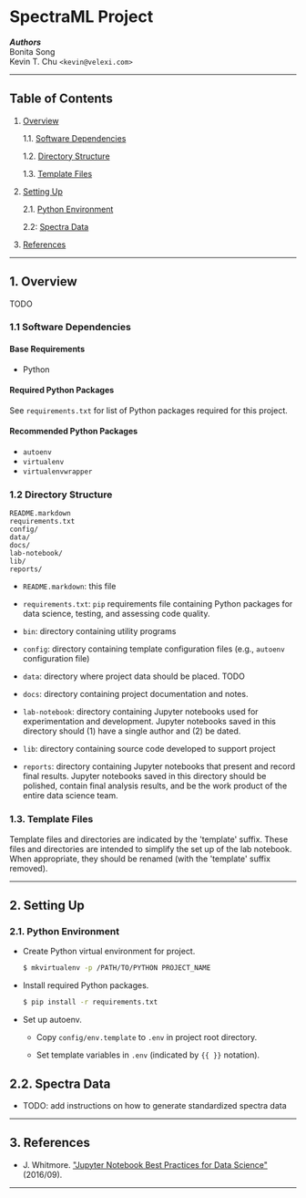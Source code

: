 SpectraML Project
=================

___Authors___  
Bonita Song  
Kevin T. Chu `<kevin@velexi.com>`

------------------------------------------------------------------------------

Table of Contents
-----------------

1. [Overview][#1]

   1.1. [Software Dependencies][#1.1]

   1.2. [Directory Structure][#1.2]

   1.3. [Template Files][#1.3]

2. [Setting Up][#2]

   2.1. [Python Environment][#2.1]

   2.2: [Spectra Data][#2.2]

3. [References][#3]

------------------------------------------------------------------------------

## 1. Overview

TODO

### 1.1 Software Dependencies

#### Base Requirements

* Python

#### Required Python Packages ####

See `requirements.txt` for list of Python packages required for this project.

#### Recommended Python Packages ####

* `autoenv`
* `virtualenv`
* `virtualenvwrapper`

### 1.2 Directory Structure

    README.markdown
    requirements.txt
    config/
    data/
    docs/
    lab-notebook/
    lib/
    reports/

* `README.markdown`: this file

* `requirements.txt`: `pip` requirements file containing Python packages for
  data science, testing, and assessing code quality.

* `bin`: directory containing utility programs

* `config`: directory containing template configuration files (e.g., `autoenv`
  configuration file)

* `data`: directory where project data should be placed. TODO

* `docs`: directory containing project documentation and notes.

* `lab-notebook`: directory containing Jupyter notebooks used for
  experimentation and development. Jupyter notebooks saved in this directory
  should (1) have a single author and (2) be dated.

* `lib`: directory containing source code developed to support project

* `reports`: directory containing Jupyter notebooks that present and record
  final results. Jupyter notebooks saved in this directory should be polished,
  contain final analysis results, and be the work product of the entire data
  science team.

### 1.3. Template Files

Template files and directories are indicated by the 'template' suffix. These
files and directories are intended to simplify the set up of the lab notebook.
When appropriate, they should be renamed (with the 'template' suffix removed).

------------------------------------------------------------------------------

## 2. Setting Up

### 2.1. Python Environment

* Create Python virtual environment for project.

    ```bash
    $ mkvirtualenv -p /PATH/TO/PYTHON PROJECT_NAME
    ```

* Install required Python packages.

    ```bash
    $ pip install -r requirements.txt
    ```

* Set up autoenv.

  - Copy `config/env.template` to `.env` in project root directory.

  - Set template variables in `.env` (indicated by `{{ }}` notation).

## 2.2. Spectra Data

* TODO: add instructions on how to generate standardized spectra data

------------------------------------------------------------------------------

## 3. References

* J. Whitmore.
  ["Jupyter Notebook Best Practices for Data Science"][#whitmore-2016]
  (2016/09).

------------------------------------------------------------------------------

[-----------------------------INTERNAL LINKS-----------------------------]: #

[#1]: #1-overview
[#1.1]: #11-software-dependencies
[#1.2]: #12-directory-structure
[#1.3]: #13-template-files

[#2]: #2-setting-up
[#2.1]: #21-python-environment
[#2.2]: #22-spectra-data

[#3]: #3-references

[-----------------------------EXTERNAL LINKS-----------------------------]: #

[#whitmore-2016]:
  https://www.svds.com/tbt-jupyter-notebook-best-practices-data-science/
